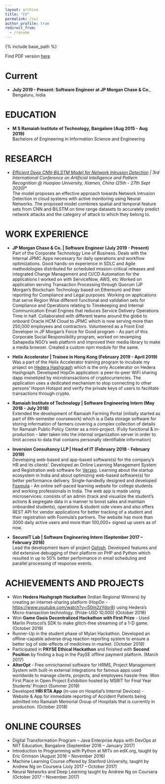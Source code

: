 ```yaml
---
layout: archive
title: "CV"
permalink: /cv/
author_profile: true
redirect_from:
  - /resume
---
```


{% include base_path %}

Find PDF version [here](https://jaysinha.me/files/resume_jay_sinha.pdf)

Current
======
* **July 2019 - Present: Software Engineer at JP Morgan Chase & Co.**, Bengaluru, India
  
  

EDUCATION 
======
* **M S Ramaiah Institute of Technology, Bangalore (Aug 2015 - Aug 2019)**\
Bachelors of Engineering in Information Science and Engineering	


RESEARCH
======
* **[Efficient Deep CNN-BiLSTM Model for Network Intrusion Detection](https://dl.acm.org/doi/10.1145/3430199.3430224)* | 3rd International Conference on Artificial Intelligence and Pattern Recognition @ Huaqiao University, Xiamen, China (25th - 27th Sept 2020)**\
The model proposes an effective approach towards Network Intrusion Detection in cloud systems with active monitoring using Neural Networks. The proposed model combines spatial and temporal feature sets from CNN and BiLSTM on time range datasets to accurately predict network attacks and the category of attack to which they belong to.


WORK EXPERIENCE
======
* **JP Morgan Chase & Co. | Software Engineer (July 2019 - Present)**\
Part of the Corporate Technology Line of Business. Deals with the Internal JPMC Apps necessary for daily operations and workflow optimizations. Good hands-on experience in SDLC and Agile methodologies distributed for scheduled mission-critical releases and integrated Change Management and CI/CD Automation for the applications I worked on with ServiceNow, AWS, etc
Worked on application serving Transaction Processing through Quorum (JP Morgan’s Blockchain Technology based on Ethereum) and their reporting for Compliance and Legal purposes.
Working on applications that serve Region Wise different functional and validation sets for Compliance and Operations relating to Timekeeping and Internal Communication Email Engines that reduces Service Delivery Operations Time in half.
Collaborated with different teams around the globe to onboard Oracle HCM Cloud to JPMC which is now serving more than 250,000 employees and contractors. 
Volunteered as a Front End Developer in JP Morgan’s Force for Good program - As part of this Corporate Social Responsibility program, worked on revamping Sahapedia NGO’s web platform and improved their media library to make a media browser. Created a custom npm module for the same.

* **Helix Accelerator | Trainee in Hong Kong (February 2019 - April 2019)**\
Was a part of the Helix Accelerator training program to incubate my project on [Hedera Hashgraph](https://hedera.com) which is the only Accelerator on Hedera Hashgraph. Developed HopOn application: a peer-to-peer WiFi sharing dapp monetized by microtransactions of cryptocurrencies. The application uses a dedicated mechanism to stop connecting to other persons’ Hopon Hotspot and verify the private keys of users to facilitate transactions through crypto. 

* **Ramaiah Institute of Technology | Software Engineering Intern (May 2018 - July 2018)**\
Extended the development of Ramaiah Farming Portal (initially started as part of 6th-semester coursework) which is a Data storage software for storing information of farmers covering a complex collection of details for Ramaiah Public Policy Center as a mini-project. (Fully functional & in-production - later taken into the internal organization server in order to limit access to data that contains personally identifiable information)


* **Inversion Consultancy LLP | Head of IT (February 2018 - February 2019)**\
Developing web-based and app-based software(s) for the company’s HR and its clients’.
Developed an Online Learning Management System and Registration web software for [Verzeo](https://verzeo.in).
Learning about the startup ecosystem in India and about optimizing web-based software(s) for better performance delivery.
Single-handedly designed and developed [Foxmula](https://foxmula.com ) - An online self-paced learning website for college students and working professionals in India. The web app is made using microservices: consists of an admin (track and visualize the student’s actions & segregate data in a manner to boost sales and maintain onboarded students), operations & student side views and also offers REST API for vendor applications for better tracking of a student and their registration with Foxmula’s partners. The website has more than 3000 daily active users and more than 100,000+ signed up users as of now.

* **SecureIT Lab | Software Engineering Intern (September 2017 – February 2018)**\
Lead the development team of project [Ophish](https://ophish.com).
Developed features and did extensive debugging of their platform on PHP and Python which resulted in up to 50% better performance in email scheduling and parallel processing of response events.

ACHIEVEMENTS AND PROJECTS 
======
* Won **Hedera Hashgraph Hackathon** (Indian Regional Winners) by creating an internet-sharing platform (HopOn - https://www.youtube.com/watch?v=i50m2zYdor8) using Hedera’s Micro-transaction technology. (Prize-USD 10,000) (October 2018)
* Won **Game Oasis Decentralized Hackathon with First Prize** - Used Marlin Protocol’s SDK to make glitch-free streaming of a 1-D game. (October 2019)
* Runner-Up in the student phase of Mylan Hackathon. Developed an offline-capable adverse drug reaction reporting system to ensure a better log of side-effects of medicines in-market. (October 2018)
* Participated in **PAYSE Ethical Hackathon** and finished with **Second Position** by finding a bug in the PaySE offline payment platform. (March 2017)
* **AlterOpt** - Free omnichannel software for HRMS, Project Management System with built-in external integrations for famous apps used worldwide to manage clients, projects, and employees hassle-free. Won First Place in Open Project Exhibition hosted by MSRIT for Final Year Students’ Project (Summer 2019)
* Developed **HRI RTA App** (in-use on Hosptial’s Internal Devices) - Website & App for immediate reporting of Accident Patients being admitted into Ramaiah Memorial Group of Hospitals that is currently in production. (October 2018)

ONLINE COURSES
======
* Digital Transformation Program – Java Enterprise Apps with DevOps at NIIT Education, Bangalore (September 2016 – January 2017)
* Introduction to Programming with Python at MITx on edX.org, taught by Eric Grimson (August 2016 – November 2016)
* Machine Learning Course offered by Stanford University, taught by Andrew Ng on Coursera (July 2017 – October 2017)
* Neural Networks and Deep Learning taught by Andrew Ng on Coursera (October 2017 – November 2017)



